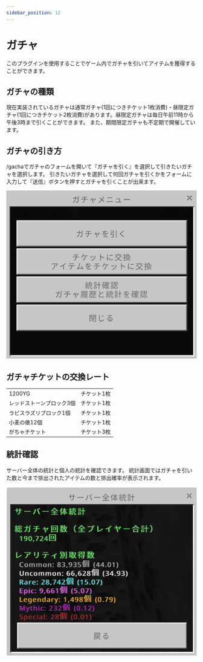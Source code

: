 ```yaml
---
sidebar_position: 12
---
```


# ガチャ
このプラグインを使用することでゲーム内でガチャを引いてアイテムを獲得することができます。

## ガチャの種類
現在実装されているガチャは通常ガチャ(1回につきチケット1枚消費)・昼限定ガチャ(1回につきチケット2枚消費)があります。昼限定ガチャは毎日午前11時から午後3時まで引くことができます。
また、期間限定ガチャも不定期で開催しています。


## ガチャの引き方
/gachaでガチャのフォームを開いて『ガチャを引く』を選択して引きたいガチャを選択します。
引きたいガチャを選択して何回ガチャを引くかをフォームに入力して『送信』ボタンを押すとガチャを引くことが出来ます。

![gacha-menu](./img/gacha1.png)

## ガチャチケットの交換レート


|                           |             | 
| ------------------------- | ----------- | 
| 1200YG                    | チケット1枚 | 
| レッドストーンブロック3個 | チケット1枚 | 
| ラピスラズリブロック1個   | チケット1枚 | 
| 小麦の俵12個         | チケット1枚 | 
| がちゃチケット            | チケット3枚 | 

## 統計確認

サーバー全体の統計と個人の統計を確認できます。
統計画面ではガチャを引いた数と今まで排出されたアイテムの数と排出確率が表示されます。

![gacha-statistics](./img/gacha2.png)
